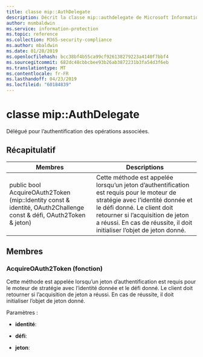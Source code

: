 ```yaml
---
title: classe mip::AuthDelegate
description: Décrit la classe mip::authdelegate de Microsoft Information Protection (MIP) SDK.
author: msmbaldwin
ms.service: information-protection
ms.topic: reference
ms.collection: M365-security-compliance
ms.author: mbaldwin
ms.date: 01/28/2019
ms.openlocfilehash: bcc38bf4b55ca99cf926138279223a4140f7bbf4
ms.sourcegitcommit: 682dc48cbbcbee93b26ab3872231b3fa54d3f6eb
ms.translationtype: MT
ms.contentlocale: fr-FR
ms.lasthandoff: 04/23/2019
ms.locfileid: "60184839"
---
```

# <a name="class-mipauthdelegate"></a>classe mip::AuthDelegate 
Délégué pour l’authentification des opérations associées.
  
## <a name="summary"></a>Récapitulatif
 Membres                        | Descriptions                                
--------------------------------|---------------------------------------------
public bool AcquireOAuth2Token (mip::Identity const & identité, OAuth2Challenge const & défi, OAuth2Token & jeton)  |  Cette méthode est appelée lorsqu’un jeton d’authentification est requis pour le moteur de stratégie avec l’identité donnée et le défi donné. Le client doit retourner si l’acquisition de jeton a réussi. En cas de réussite, il doit initialiser l’objet de jeton donné.
  
## <a name="members"></a>Membres
  
### <a name="acquireoauth2token-function"></a>AcquireOAuth2Token (fonction)
Cette méthode est appelée lorsqu’un jeton d’authentification est requis pour le moteur de stratégie avec l’identité donnée et le défi donné. Le client doit retourner si l’acquisition de jeton a réussi. En cas de réussite, il doit initialiser l’objet de jeton donné.

Paramètres :  
* **identité**: 


* **défi**: 


* **jeton**:

